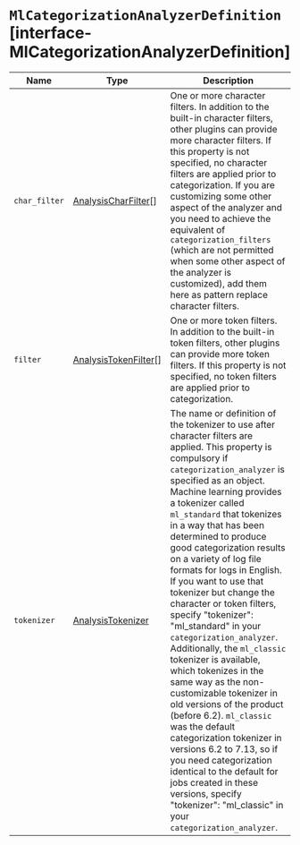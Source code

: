 # `MlCategorizationAnalyzerDefinition` [interface-MlCategorizationAnalyzerDefinition]

| Name | Type | Description |
| - | - | - |
| `char_filter` | [AnalysisCharFilter](./AnalysisCharFilter.md)[] | One or more character filters. In addition to the built-in character filters, other plugins can provide more character filters. If this property is not specified, no character filters are applied prior to categorization. If you are customizing some other aspect of the analyzer and you need to achieve the equivalent of `categorization_filters` (which are not permitted when some other aspect of the analyzer is customized), add them here as pattern replace character filters. |
| `filter` | [AnalysisTokenFilter](./AnalysisTokenFilter.md)[] | One or more token filters. In addition to the built-in token filters, other plugins can provide more token filters. If this property is not specified, no token filters are applied prior to categorization. |
| `tokenizer` | [AnalysisTokenizer](./AnalysisTokenizer.md) | The name or definition of the tokenizer to use after character filters are applied. This property is compulsory if `categorization_analyzer` is specified as an object. Machine learning provides a tokenizer called `ml_standard` that tokenizes in a way that has been determined to produce good categorization results on a variety of log file formats for logs in English. If you want to use that tokenizer but change the character or token filters, specify "tokenizer": "ml_standard" in your `categorization_analyzer`. Additionally, the `ml_classic` tokenizer is available, which tokenizes in the same way as the non-customizable tokenizer in old versions of the product (before 6.2). `ml_classic` was the default categorization tokenizer in versions 6.2 to 7.13, so if you need categorization identical to the default for jobs created in these versions, specify "tokenizer": "ml_classic" in your `categorization_analyzer`. |
